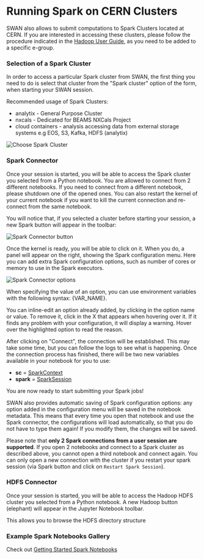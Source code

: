 # Running Spark on CERN Clusters

SWAN also allows to submit computations to Spark Clusters located at CERN. If you are interested in accessing these clusters, please follow the procedure indicated in the [Hadoop User Guide](https://hadoop-user-guide.web.cern.ch/getstart/access/), as you need to be added to a specific e-group.

### Selection of a Spark Cluster

In order to access a particular Spark cluster from SWAN, the first thing you need to do is select that cluster from the "Spark cluster" option of the form, when starting your SWAN session.

Recommended usage of Spark Clusters:

* analytix - General Purpose Cluster
* nxcals - Dedicated for BEAMS NXCals Project
* cloud containers - analysis accessing data from external storage systems e.g EOS, S3, Kafka, HDFS (analytix)

![][spark_clusters]

### Spark Connector

Once your session is started, you will be able to access the Spark cluster you selected from a Python notebook. You are allowed to connect from 2 different notebooks. If you need to connect from a different notebook, please shutdown one of the opened ones. You can also restart the kernel of your current notebook if you want to kill the current connection and re-connect from the same notebook.

You will notice that, if you selected a cluster before starting your session, a new Spark button will appear in the toolbar:

![][spark_toolbar]

Once the kernel is ready, you will be able to click on it. When you do, a panel will appear on the right, showing the Spark configuration menu. Here you can add extra Spark configuration options, such as number of cores or memory to use in the Spark executors.

![][spark_options]

When specifying the value of an option, you can use environment variables with the following syntax: {VAR_NAME}.

You can inline-edit an option already added, by clicking in the option name or value. To remove it, click in the X that appears when hovering over it. If it finds any problem with your configuration, it will display a warning. Hover over the highlighted option to read the reason.

After clicking on "Connect", the connection will be established. This may take some time, but you can follow the logs to see what is happening. Once the connection process has finished, there will be two new variables available in your notebook for you to use:

*   **sc** = [SparkContext](https://spark.apache.org/docs/latest/api/python/reference/api/pyspark.SparkContext.html)
*   **spark** = [SparkSession](https://spark.apache.org/docs/latest/api/python/reference/api/pyspark.sql.SparkSession.html)

You are now ready to start submitting your Spark jobs!

SWAN also provides automatic saving of Spark configuration options: any option added in the configuration menu will be saved in the notebook metadata. This means that every time you open that notebook and use the Spark connector, the configurations will load automatically, so that you do not have to type them again! If you modify them, the changes will be saved.

Please note that **only 2 Spark connections from a user session are supported**. If you open 2 notebooks and connect to a Spark cluster as described above, you cannot open a third notebook and connect again. You can only open a new connection with the cluster if you restart your spark session (via Spark button and click on `Restart Spark Session`).

### HDFS Connector

Once your session is started, you will be able to access the Hadoop HDFS cluster you selected from a Python notebook. A new Hadoop button (elephant) will appear in the Jupyter Notebook toolbar. 

This allows you to browse the HDFS directory structure

### Example Spark Notebooks Gallery

Check out [Getting Started Spark Notebooks](https://swan-gallery.web.cern.ch/apache_spark/) 

[spark_clusters]: ../images/spark_clusters.png "Choose Spark Cluster"
[spark_toolbar]: ../images/spark_toolbar.png "Spark Connector button"
[spark_auth]: ../images/spark_auth.png "Spark Connector authentication"
[spark_options]: ../images/spark_options.png "Spark Connector options"
